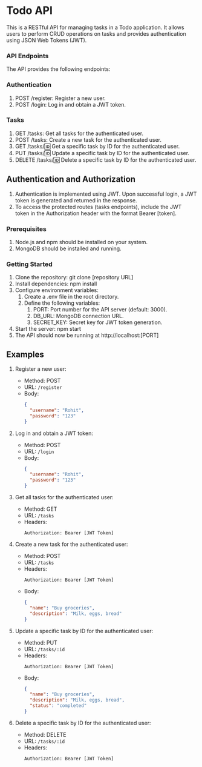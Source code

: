 # Todo API
This is a RESTful API for managing tasks in a Todo application. It allows users to perform CRUD operations on tasks and provides authentication using JSON Web Tokens (JWT).
### API Endpoints
The API provides the following endpoints:
### Authentication
1. POST /register: Register a new user.
2. POST /login: Log in and obtain a JWT token.
### Tasks
1. GET /tasks: Get all tasks for the authenticated user.
2. POST /tasks: Create a new task for the authenticated user.
3. GET /tasks/:id: Get a specific task by ID for the authenticated user.
4. PUT /tasks/:id: Update a specific task by ID for the authenticated user.
5. DELETE /tasks/:id: Delete a specific task by ID for the authenticated user.

## Authentication and Authorization
1. Authentication is implemented using JWT. Upon successful login, a JWT token is generated and returned in the response.
2. To access the protected routes (tasks endpoints), include the JWT token in the Authorization header with the format Bearer [token].

### Prerequisites
1. Node.js and npm should be installed on your system.
2. MongoDB should be installed and running.

### Getting Started
1. Clone the repository: git clone [repository URL]
2. Install dependencies: npm install
3. Configure environment variables:
   1. Create a .env file in the root directory.
   2. Define the following variables:
        1. PORT: Port number for the API server (default: 3000).
        2. DB_URL: MongoDB connection URL.
        3. SECRET_KEY: Secret key for JWT token generation.
4. Start the server: npm start
5. The API should now be running at http://localhost:[PORT]

## Examples

1. Register a new user:
   - Method: POST
   - URL: `/register`
   - Body:
     ```json
     {
       "username": "Rohit",
       "password": "123"
     }
     ```

2. Log in and obtain a JWT token:
   - Method: POST
   - URL: `/login`
   - Body:
     ```json
     {
       "username": "Rohit",
       "password": "123"
     }
     ```

3. Get all tasks for the authenticated user:
   - Method: GET
   - URL: `/tasks`
   - Headers:
     ```
     Authorization: Bearer [JWT Token]
     ```

4. Create a new task for the authenticated user:
   - Method: POST
   - URL: `/tasks`
   - Headers:
     ```
     Authorization: Bearer [JWT Token]
     ```
   - Body:
     ```json
     {
       "name": "Buy groceries",
       "description": "Milk, eggs, bread"
     }
     ```

5. Update a specific task by ID for the authenticated user:
   - Method: PUT
   - URL: `/tasks/:id`
   - Headers:
     ```
     Authorization: Bearer [JWT Token]
     ```
   - Body:
     ```json
     {
       "name": "Buy groceries",
       "description": "Milk, eggs, bread",
       "status": "completed"
     }
     ```

6. Delete a specific task by ID for the authenticated user:
   - Method: DELETE
   - URL: `/tasks/:id`
   - Headers:
     ```
     Authorization: Bearer [JWT Token]
     ```






